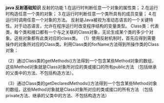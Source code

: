 **java 反射基础知识**
反射的功能
1.在运行时判断任意一个对象的属性类；
2.在运行时构造任意一个类的对象；
3.在运行时判断任意一个类所具有的成员变量；
4.在运行时调用任意一个对象的方法。
反射是Java被视为准动态语言的一个关键特性。对于动态语言，允许在程序运行时改变程序结构的变量类型。
Class类：代表类，每个类和接口都有一个与之关联的Class对象，无论生成某个类的多少个对象。这些对象都有此类对应的class类。
（1）使用反射机制时，首先应得到需要操作的对象所对应的Class类。利用Class类的forName方法得到所操作类的Class对象：

（2）通过Class类的getMethods()方法得到一个包含某些Method对象的数组，这些Method对象就是Class对象所对应的类或接口的所有public方法
（包括继承的父类中的方法、不包括构造方法）。

（3）通过Class类的getDeclaredMethods()方法得到一个包含某些Method对象的数组，这些Method对象就是Class对象所对应的类或接口的所有方法
（包括private方法、继承的父类中的方法、不包括构造方法）
